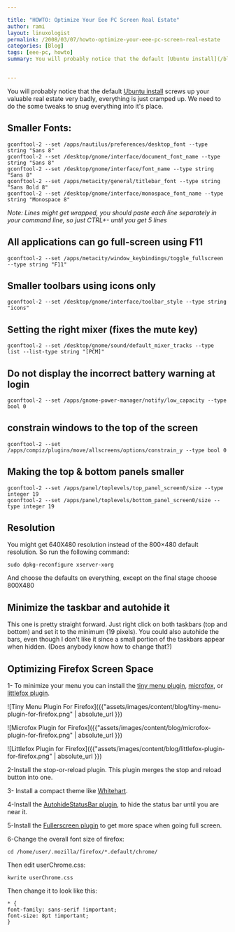 ```yaml
---

title: "HOWTO: Optimize Your Eee PC Screen Real Estate"
author: rami
layout: linuxologist
permalink: /2008/03/07/howto-optimize-your-eee-pc-screen-real-estate
categories: [Blog]
tags: [eee-pc, howto]
summary: You will probably notice that the default [Ubuntu install](/blog/linuxhowto/howto-install-ubuntu-on-your-eee-pc/ "Ubuntu install") screws up your valuable real estate very badly, everything is just cramped up. We need to do the some tweaks to snug everything into it's place.


---
```


You will probably notice that the default [Ubuntu install](/blog/linuxhowto/howto-install-ubuntu-on-your-eee-pc/ "Ubuntu install") screws up your valuable real estate very badly, everything is just cramped up. We need to do the some tweaks to snug everything into it's place.

## Smaller Fonts:

    gconftool-2 --set /apps/nautilus/preferences/desktop_font --type string "Sans 8"
    gconftool-2 --set /desktop/gnome/interface/document_font_name --type string "Sans 8"
    gconftool-2 --set /desktop/gnome/interface/font_name --type string "Sans 8"
    gconftool-2 --set /apps/metacity/general/titlebar_font --type string "Sans Bold 8"
    gconftool-2 --set /desktop/gnome/interface/monospace_font_name --type string "Monospace 8"

_Note: Lines might get wrapped, you should paste each line separately in your command line, so just CTRL+- until you get 5 lines_

## All applications can go full-screen using F11

    gconftool-2 --set /apps/metacity/window_keybindings/toggle_fullscreen --type string "F11"


## Smaller toolbars using icons only

    gconftool-2 --set /desktop/gnome/interface/toolbar_style --type string "icons"


## Setting the right mixer (fixes the mute key)

    gconftool-2 --set /desktop/gnome/sound/default_mixer_tracks --type list --list-type string "[PCM]"

## Do not display the incorrect battery warning at login

    gconftool-2 --set /apps/gnome-power-manager/notify/low_capacity --type bool 0

## constrain windows to the top of the screen

    gconftool-2 --set /apps/compiz/plugins/move/allscreens/options/constrain_y --type bool 0

## Making the top & bottom panels smaller

    gconftool-2 --set /apps/panel/toplevels/top_panel_screen0/size --type integer 19
    gconftool-2 --set /apps/panel/toplevels/bottom_panel_screen0/size --type integer 19

## Resolution

You might get 640X480 resolution instead of the 800×480 default resolution. So run the following command: 

    sudo dpkg-reconfigure xserver-xorg

And choose the defaults on everything, except on the final stage choose 800X480

## Minimize the taskbar and autohide it

This one is pretty straight forward. Just right click on both taskbars (top and bottom) and set it to the minimum (19 pixels). You could also autohide the bars, even though I don't like it since a small portion of the taskbars appear when hidden. (Does anybody know how to change that?) 

## Optimizing Firefox Screen Space

1- To minimize your menu you can install the [tiny menu plugin](https://addons.mozilla.org/en-US/firefox/addon/1455 "tiny menu plugin"), [microfox](https://addons.mozilla.org/en-US/firefox/addon/354 "microfox"), or [littlefox plugin](https://addons.mozilla.org/en-US/firefox/addon/307 "littlefox plugin").

![Tiny Menu Plugin For Firefox]({{"assets/images/content/blog/tiny-menu-plugin-for-firefox.png" | absolute_url }})

![Microfox Plugin for Firefox]({{"assets/images/content/blog/microfox-plugin-for-firefox.png" | absolute_url }})

![Littlefox Plugin for Firefox]({{"assets/images/content/blog/littlefox-plugin-for-firefox.png" | absolute_url }})

2-Install the stop-or-reload plugin. This plugin merges the stop and reload button into one.

3- Install a compact theme like 
[Whitehart](https://addons.mozilla.org/en-US/firefox/addon/364 "Whitehart").

4-Install the [AutohideStatusBar plugin](http://caspar.regis.free.fr/ahs/ "AutohideStatusBar plugin"), to hide the status bar until you are near it.

5-Install the [Fullerscreen plugin](https://addons.mozilla.org/en-US/firefox/addon/4650 "Fullerscreen plugin") to get more space when going full screen.

6-Change the overall font size of firefox: 

    cd /home/user/.mozilla/firefox/*.default/chrome/

Then edit userChrome.css:

    kwrite userChrome.css

Then change it to look like this: 

    * {
    font-family: sans-serif !important;
    font-size: 8pt !important;
    }
